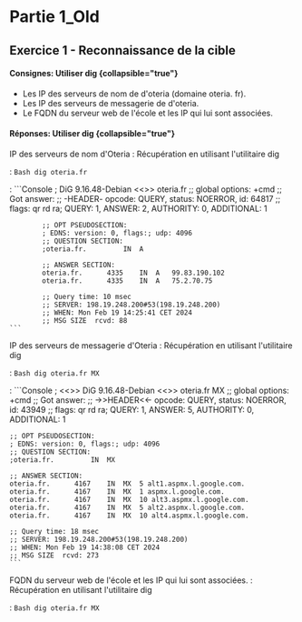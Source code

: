 # Partie 1_Old

## Exercice 1 - Reconnaissance de la cible

#### Consignes: Utiliser dig {collapsible="true"}
- Les IP des serveurs de nom de d'oteria (domaine oteria. fr).
- Les IP des serveurs de messagerie de d'oteria.
- Le FQDN du serveur web de l'école et les IP qui lui sont associées.

#### Réponses: Utiliser dig {collapsible="true"}

IP des serveurs de nom d'Oteria
: Récupération en utilisant l'utilitaire dig

: ```Bash
        dig oteria.fr
    ```

: ```Console
            ; DiG 9.16.48-Debian <<>> oteria.fr
            ;; global options: +cmd
            ;; Got answer:
            ;; -HEADER- opcode: QUERY, status: NOERROR, id: 64817
            ;; flags: qr rd ra; QUERY: 1, ANSWER: 2, AUTHORITY: 0, ADDITIONAL: 1
            
            ;; OPT PSEUDOSECTION:
            ; EDNS: version: 0, flags:; udp: 4096
            ;; QUESTION SECTION:
            ;oteria.fr.			IN	A
                        
            ;; ANSWER SECTION:
            oteria.fr.		4335	IN	A	99.83.190.102
            oteria.fr.		4335	IN	A	75.2.70.75
                        
            ;; Query time: 10 msec
            ;; SERVER: 198.19.248.200#53(198.19.248.200)
            ;; WHEN: Mon Feb 19 14:25:41 CET 2024
            ;; MSG SIZE  rcvd: 88
    ```

IP des serveurs de messagerie d'Oteria
: Récupération en utilisant l'utilitaire dig

: ```Bash
    dig oteria.fr MX
    ```

: ```Console
    ; <<>> DiG 9.16.48-Debian <<>> oteria.fr MX
    ;; global options: +cmd
    ;; Got answer:
    ;; ->>HEADER<<- opcode: QUERY, status: NOERROR, id: 43949
    ;; flags: qr rd ra; QUERY: 1, ANSWER: 5, AUTHORITY: 0, ADDITIONAL: 1
    
    ;; OPT PSEUDOSECTION:
    ; EDNS: version: 0, flags:; udp: 4096
    ;; QUESTION SECTION:
    ;oteria.fr.			IN	MX
    
    ;; ANSWER SECTION:
    oteria.fr.		4167	IN	MX	5 alt1.aspmx.l.google.com.
    oteria.fr.		4167	IN	MX	1 aspmx.l.google.com.
    oteria.fr.		4167	IN	MX	10 alt3.aspmx.l.google.com.
    oteria.fr.		4167	IN	MX	5 alt2.aspmx.l.google.com.
    oteria.fr.		4167	IN	MX	10 alt4.aspmx.l.google.com.
    
    ;; Query time: 18 msec
    ;; SERVER: 198.19.248.200#53(198.19.248.200)
    ;; WHEN: Mon Feb 19 14:38:08 CET 2024
    ;; MSG SIZE  rcvd: 273
    ```

FQDN du serveur web de l'école et les IP qui lui sont associées.
: Récupération en utilisant l'utilitaire dig

: ```Bash
    dig oteria.fr MX
    ```